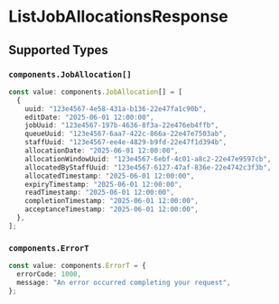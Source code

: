 # ListJobAllocationsResponse


## Supported Types

### `components.JobAllocation[]`

```typescript
const value: components.JobAllocation[] = [
  {
    uuid: "123e4567-4e58-431a-b136-22e47fa1c90b",
    editDate: "2025-06-01 12:00:00",
    jobUuid: "123e4567-197b-4636-8f3a-22e476eb4ffb",
    queueUuid: "123e4567-6aa7-422c-866a-22e47e7503ab",
    staffUuid: "123e4567-ee4e-4829-b9fd-22e47f1d394b",
    allocationDate: "2025-06-01 12:00:00",
    allocationWindowUuid: "123e4567-6ebf-4c01-a8c2-22e47e9597cb",
    allocatedByStaffUuid: "123e4567-6127-47af-836e-22e4742c3f3b",
    allocatedTimestamp: "2025-06-01 12:00:00",
    expiryTimestamp: "2025-06-01 12:00:00",
    readTimestamp: "2025-06-01 12:00:00",
    completionTimestamp: "2025-06-01 12:00:00",
    acceptanceTimestamp: "2025-06-01 12:00:00",
  },
];
```

### `components.ErrorT`

```typescript
const value: components.ErrorT = {
  errorCode: 1000,
  message: "An error occurred completing your request",
};
```

